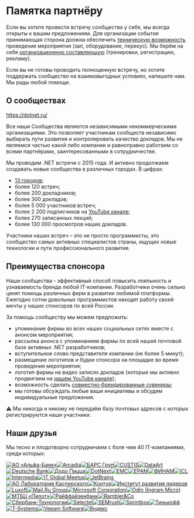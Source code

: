# Памятка партнёру

Если вы хотите провести встречу сообщества у себя, мы всегда открыты к вашим предложениям. Для организации события принимающая сторона должна обеспечить [техническую возможность](Instruction%20to%20host.md) проведения мероприятия (зал, оборудование, перекус). Мы берём на себя [организационную составляющую](Instruction%20to%20organizer.md) (тренировки, регистрацию, рекламу).

Если вы не готовы проводить полноценную встречу, но хотите поддержать сообщество на взаимовыгодных условиях, напишите нам. Мы рады любой помощи.

## О сообществах

https://dotnet.ru/

Все наши Сообщества являются независимыми некоммерческими организациями. Это позволяет участникам сообществ независимо выбирать пути развития и контролировать качество докладов. Мы не являемся частью какой либо компании и равноправно работаем со всеми партнёрами, заинтересованными в сотрудничестве.

Мы проводим .NET встречи с 2015 года. И активно продолжаем создавать новые сообщества в различных городах. В цифрах:

- [13 городов](https://dotnet.ru/communities);
- более 120 встреч;
- более 200 докладчиков;
- более 300 докладов;
- более 5 000 участников встреч;
- более 2 200 подписчиков на [YouTube канале](https://www.youtube.com/DotNetRu);
- более 270 записанных лекций;
- более 130 000 просмотров наших докладов.

Участники наших встреч – это не просто программисты, это сообщество самых активных специалистов страны, ищущих новые технологии и пути профессионального развития.

## Преимущества спонсора

Наши сообщества - эффективный способ повысить лояльность и узнаваемость бренда любой IT-компании. Разработчики очень сильно ценят помощь различных фирм в развитии любимой платформы. Ежегодно сотни довольных программистов находят работу своей мечты у наших спонсоров по всей России.

За помощь сообществу мы можем предложить:

- упоминание фирмы во всех наших социальных сетях вместе с анонсом мероприятия;
- рассылка анонса с упоминанием фирмы по всей нашей почтовой базе активных .NET разработчиков;
- вступительное слово представителя компании (не более 5 минут);
- размещение логотипов и будки спонсора на площадке во время проведения мероприятия;
- логотип фирмы на видео записях докладов (которые мы активно продвигаем на [нашем YouTube канале](https://www.youtube.com/DotNetRu));
- возможность сделать [совместно-брендированные сувениры](Instruction%20to%20host.md#сувениры);
- мы готовы обсуждать любые ваши инициативы и обсудим индивидуальные предложения.

:warning: Мы никогда и никому не передаём базу почтовых адресов с которых регистрируются наши участники.

## Наши друзья

Мы тесно и плодотворно сотрудничаем с боле чем 40 IT-компаниями, среди которых:

[![АО «Альфа-Банк»](https://raw.githubusercontent.com/wiki/DotNetRu/BrandBook/Friends/AlfaBank-small.png)](https://alfabank.ru/)[![Arcadia](https://raw.githubusercontent.com/wiki/DotNetRu/BrandBook/Friends/Arcadia-small.png)](http://www.arcadia.spb.ru/)[![БАРС Груп](https://raw.githubusercontent.com/wiki/DotNetRu/BrandBook/Friends/BarsGroup-small.png)](https://bars.group/)[![CUSTIS](https://raw.githubusercontent.com/wiki/DotNetRu/BrandBook/Friends/CUSTIS-small.png)](http://www.custis.ru/)[![DataArt](https://raw.githubusercontent.com/wiki/DotNetRu/BrandBook/Friends/DataArt-small.png)](http://www.dataart.ru/)[![Deutsche Bank](https://raw.githubusercontent.com/wiki/DotNetRu/BrandBook/Friends/DeutscheBank-small.png)](https://www.db.com/)[![Додо Пиццa](https://raw.githubusercontent.com/wiki/DotNetRu/BrandBook/Friends/DodoPizza-small.png)](https://dodois.com/)[![DotNext](https://raw.githubusercontent.com/wiki/DotNetRu/BrandBook/Friends/DotNext-small.png)](http://dotnext.ru/)[![EMC](https://raw.githubusercontent.com/wiki/DotNetRu/BrandBook/Friends/EMC-small.png)](http://www.emc.com/ru-ru/)[![EPAM](https://raw.githubusercontent.com/wiki/DotNetRu/BrandBook/Friends/EPAM-small.png)](https://www.epam-group.ru/)[![ФИНАМ](https://raw.githubusercontent.com/wiki/DotNetRu/BrandBook/Friends/FINAM-small.png)](https://www.finam.ru/)[![ICL](https://raw.githubusercontent.com/wiki/DotNetRu/BrandBook/Friends/ICL-small.png)](http://www.icl.ru/)[![Intermedia](https://raw.githubusercontent.com/wiki/DotNetRu/BrandBook/Friends/Intermedia-small.png)](https://www.intermedia.net/)[![IT Global Meetup](https://raw.githubusercontent.com/wiki/DotNetRu/BrandBook/Friends/ITGM-small.png)](http://piter-united.ru/)[![JetBrains](https://raw.githubusercontent.com/wiki/DotNetRu/BrandBook/Friends/JetBrains-small.png)](http://jetbrains.ru/)[![АО Лаборатория Касперского](https://raw.githubusercontent.com/wiki/DotNetRu/BrandBook/Friends/Kaspersky-small.png)](https://www.kaspersky.ru/)[![Контур](https://raw.githubusercontent.com/wiki/DotNetRu/BrandBook/Friends/Kontur-small.png)](https://kontur.ru/)[![Институт развития лидеров](https://raw.githubusercontent.com/wiki/DotNetRu/BrandBook/Friends/Leader-Id-small.png)](https://leader-id.ru/)[![Luxoft](https://raw.githubusercontent.com/wiki/DotNetRu/BrandBook/Friends/Luxoft-small.png)](https://www.luxoft.ru/)[![Mail.Ru Group](https://raw.githubusercontent.com/wiki/DotNetRu/BrandBook/Friends/MailRu-small.png)](https://corp.mail.ru/ru/)[![Microsoft Corporation](https://raw.githubusercontent.com/wiki/DotNetRu/BrandBook/Friends/Microsoft-small.png)](https://www.microsoft.com/)[![Odin (Ingram Micro)](https://raw.githubusercontent.com/wiki/DotNetRu/BrandBook/Friends/Odin-small.png)](http://www.odin.com/)[![МТБЦ «Пилот»](https://raw.githubusercontent.com/wiki/DotNetRu/BrandBook/Friends/Pilot-small.png)](https://vk.com/mtbc_pilot)[![Райффайзенбанк](https://raw.githubusercontent.com/wiki/DotNetRu/BrandBook/Friends/RaiffeisenBank-small.png)](https://www.raiffeisen.ru/)[![Rambler&Co](https://raw.githubusercontent.com/wiki/DotNetRu/BrandBook/Friends/Rambler-small.png)](https://rambler-co.ru/)[![Сбербанк-Технологии](https://raw.githubusercontent.com/wiki/DotNetRu/BrandBook/Friends/SberbankTechnology-small.png)](http://sber-tech.com/)[![Selectel](https://raw.githubusercontent.com/wiki/DotNetRu/BrandBook/Friends/Selectel-small.png)](https://selectel.ru/)[![SEMrush](https://raw.githubusercontent.com/wiki/DotNetRu/BrandBook/Friends/SEMrush-small.png)](https://www.semrush.com/)[![Sprintbox](https://raw.githubusercontent.com/wiki/DotNetRu/BrandBook/Friends/Sprintbox-small.png)](https://sprintbox.ru/)[![Тинькофф](https://raw.githubusercontent.com/wiki/DotNetRu/BrandBook/Friends/Tinkoff-small.png)](https://www.tinkoff.ru/)[![T-Systems](https://raw.githubusercontent.com/wiki/DotNetRu/BrandBook/Friends/T-Systems-small.png)](https://www.t-systems.com/ru/ru)[![Veeam Software](https://raw.githubusercontent.com/wiki/DotNetRu/BrandBook/Friends/Veeam-small.png)](https://www.veeam.com/ru/)[![Яндекс](https://raw.githubusercontent.com/wiki/DotNetRu/BrandBook/Friends/Yandex-small.png)](https://www.yandex.ru/)

